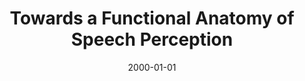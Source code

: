 ---
title: "Towards a Functional Anatomy of Speech Perception"
collection: publications
permalink: /publication/2000_towards-a-functional-anatomy-of-speech-perception
date: 2000-01-01
year: 2000
venue: 'Trends in Cognitive Sciences'
authors: 'Hickok G, Poeppel D'
number: '20'
citation: 'Hickok G, Poeppel D (2000). Towards a Functional Anatomy of Speech Perception. Trends in Cognitive Sciences.'
category: 'article'
---